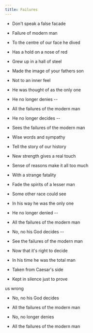 ```yaml
---
title: Failures
---
```


- Don't speak a false facade

- Failure of modern man

- To the centre of our face he dived

- Has a hold on a nose of red

- Grew up in a hall of steel

- Made the image of your fathers son

- Not to an inner feel

- He was thought of as the only one



- He no longer denies --

- All the failures of the modern man

- He no longer decides --

- Sees the failures of the modern man

- Wise words and sympathy

- Tell the story of our history

- New strength gives a real touch

- Sense of reasons make it all too much

- With a strange fatality

- Fade the spirits of a lesser man

- Some other race could see

- In his way he was the only one



- He no longer denied --

- All the failures of the modern man

- No, no his God decides --

- See the failures of the modern man

- Now that it's right to decide

- In his time he was the total man

- Taken from Caesar's side

- Kept in silence just to prove

us wrong

- No, no his God decides

- All the failures of the modern man

- No, no longer denies

- All the failures of the modern man







